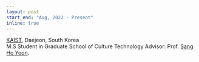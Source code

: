 ```yaml
---
layout: post
start_end: "Aug, 2022 - Present"
inline: true
---
```

[KAIST]('https://www.kaist.ac.kr/kr/'), Daejeon, South Korea\
M.S Student in Graduate School of Culture Technology
Advisor: Prof. [Sang Ho Yoon](https://hcitech.org).
